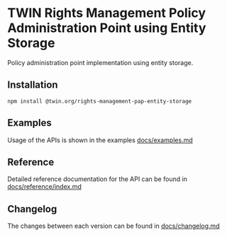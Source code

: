 # TWIN Rights Management Policy Administration Point using Entity Storage

Policy administration point implementation using entity storage.

## Installation

```shell
npm install @twin.org/rights-management-pap-entity-storage
```

## Examples

Usage of the APIs is shown in the examples [docs/examples.md](docs/examples.md)

## Reference

Detailed reference documentation for the API can be found in [docs/reference/index.md](docs/reference/index.md)

## Changelog

The changes between each version can be found in [docs/changelog.md](docs/changelog.md)
